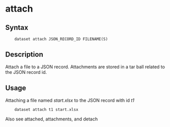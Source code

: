 
# attach

## Syntax 

```
    dataset attach JSON_RECORD_ID FILENAME(S)
```

## Description

Attach a file to a JSON record. Attachments are stored in a tar ball
related to the JSON record id.

## Usage

Attaching a file named *start.xlsx* to the JSON record with id _t1_

```shell
    dataset attach t1 start.xlsx
```

Also see attached, attachments, and detach

